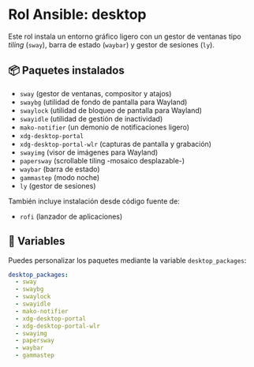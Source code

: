 # Rol Ansible: desktop

Este rol instala un entorno gráfico ligero con un gestor de ventanas tipo *tiling* (`sway`), barra de estado (`waybar`) y gestor de sesiones (`ly`).

## 📦 Paquetes instalados

- `sway` (gestor de ventanas, compositor y atajos)
- `swaybg` (utilidad de fondo de pantalla para Wayland)
- `swaylock` (utilidad de bloqueo de pantalla para Wayland)
- `swayidle` (utilidad de gestión de inactividad)
- `mako-notifier` (un demonio de notificaciones ligero)
- `xdg-desktop-portal`
- `xdg-desktop-portal-wlr` (capturas de pantalla y grabación)
- `swayimg` (visor de imágenes para Wayland)
- `papersway` (scrollable tiling -mosaico desplazable-)
- `waybar` (barra de estado)
- `gammastep` (modo noche)
- `ly` (gestor de sesiones)


También incluye instalación desde código fuente de:
- `rofi` (lanzador de aplicaciones) 

## 🔧 Variables

Puedes personalizar los paquetes mediante la variable `desktop_packages`:

```yaml
desktop_packages:
  - sway
  - swaybg
  - swaylock
  - swayidle
  - mako-notifier
  - xdg-desktop-portal
  - xdg-desktop-portal-wlr
  - swayimg
  - papersway
  - waybar
  - gammastep
